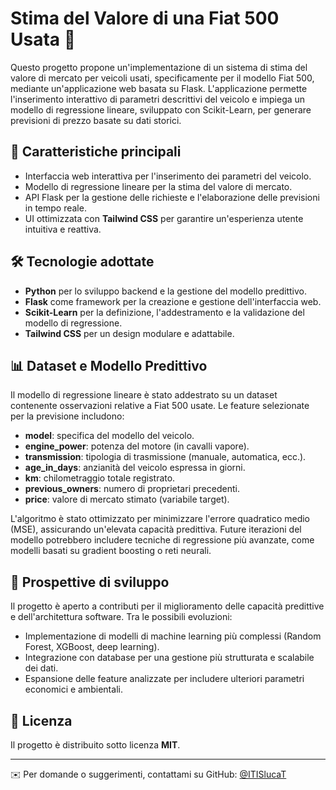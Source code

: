 # Stima del Valore di una Fiat 500 Usata 🚗

Questo progetto propone un'implementazione di un sistema di stima del valore di mercato per veicoli usati, specificamente per il modello Fiat 500, mediante un'applicazione web basata su Flask. L'applicazione permette l'inserimento interattivo di parametri descrittivi del veicolo e impiega un modello di regressione lineare, sviluppato con Scikit-Learn, per generare previsioni di prezzo basate su dati storici.

## 📌 Caratteristiche principali
- Interfaccia web interattiva per l'inserimento dei parametri del veicolo.
- Modello di regressione lineare per la stima del valore di mercato.
- API Flask per la gestione delle richieste e l'elaborazione delle previsioni in tempo reale.
- UI ottimizzata con **Tailwind CSS** per garantire un'esperienza utente intuitiva e reattiva.

## 🛠️ Tecnologie adottate
- **Python** per lo sviluppo backend e la gestione del modello predittivo.
- **Flask** come framework per la creazione e gestione dell'interfaccia web.
- **Scikit-Learn** per la definizione, l'addestramento e la validazione del modello di regressione.
- **Tailwind CSS** per un design modulare e adattabile.

## 📊 Dataset e Modello Predittivo
Il modello di regressione lineare è stato addestrato su un dataset contenente osservazioni relative a Fiat 500 usate. Le feature selezionate per la previsione includono:
- **model**: specifica del modello del veicolo.
- **engine_power**: potenza del motore (in cavalli vapore).
- **transmission**: tipologia di trasmissione (manuale, automatica, ecc.).
- **age_in_days**: anzianità del veicolo espressa in giorni.
- **km**: chilometraggio totale registrato.
- **previous_owners**: numero di proprietari precedenti.
- **price**: valore di mercato stimato (variabile target).

L'algoritmo è stato ottimizzato per minimizzare l'errore quadratico medio (MSE), assicurando un'elevata capacità predittiva. Future iterazioni del modello potrebbero includere tecniche di regressione più avanzate, come modelli basati su gradient boosting o reti neurali.

## 🔧 Prospettive di sviluppo
Il progetto è aperto a contributi per il miglioramento delle capacità predittive e dell'architettura software. Tra le possibili evoluzioni:
- Implementazione di modelli di machine learning più complessi (Random Forest, XGBoost, deep learning).
- Integrazione con database per una gestione più strutturata e scalabile dei dati.
- Espansione delle feature analizzate per includere ulteriori parametri economici e ambientali.

## 📜 Licenza
Il progetto è distribuito sotto licenza **MIT**.

---
✉️ Per domande o suggerimenti, contattami su GitHub: [@ITISlucaT](https://github.com/ITISlucaT)

